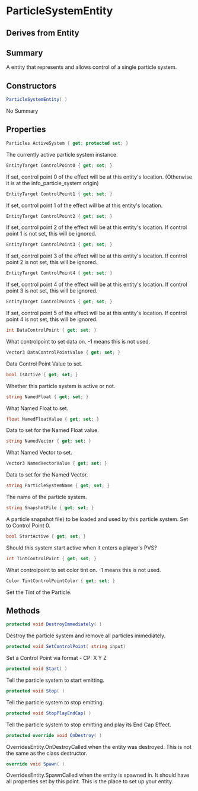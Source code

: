 # ParticleSystemEntity

## Derives from Entity

## Summary

A entity that represents and allows control of a single particle system.
## Constructors

```c#
ParticleSystemEntity( ) 
```
No Summary
## Properties

```c#
Particles ActiveSystem { get; protected set; } 
```
The currently active particle system instance.
```c#
EntityTarget ControlPoint0 { get; set; } 
```
If set, control point 0 of the effect will be at this entity's location. (Otherwise it is at the info_particle_system origin)
```c#
EntityTarget ControlPoint1 { get; set; } 
```
If set, control point 1 of the effect will be at this entity's location.
```c#
EntityTarget ControlPoint2 { get; set; } 
```
If set, control point 2 of the effect will be at this entity's location. If control point 1 is not set, this will be ignored.
```c#
EntityTarget ControlPoint3 { get; set; } 
```
If set, control point 3 of the effect will be at this entity's location. If control point 2 is not set, this will be ignored.
```c#
EntityTarget ControlPoint4 { get; set; } 
```
If set, control point 4 of the effect will be at this entity's location. If control point 3 is not set, this will be ignored.
```c#
EntityTarget ControlPoint5 { get; set; } 
```
If set, control point 5 of the effect will be at this entity's location. If control point 4 is not set, this will be ignored.
```c#
int DataControlPoint { get; set; } 
```
What controlpoint to set data on. -1 means this is not used.
```c#
Vector3 DataControlPointValue { get; set; } 
```
Data Control Point Value to set.
```c#
bool IsActive { get; set; } 
```
Whether this particle system is active or not.
```c#
string NamedFloat { get; set; } 
```
What Named Float to set.
```c#
float NamedFloatValue { get; set; } 
```
Data to set for the Named Float value.
```c#
string NamedVector { get; set; } 
```
What Named Vector to set.
```c#
Vector3 NamedVectorValue { get; set; } 
```
Data to set for the Named Vector.
```c#
string ParticleSystemName { get; set; } 
```
The name of the particle system.
```c#
string SnapshotFile { get; set; } 
```
A particle snapshot file) to be loaded and used by this particle system. Set to Control Point 0.
```c#
bool StartActive { get; set; } 
```
Should this system start active when it enters a player's PVS?
```c#
int TintControlPoint { get; set; } 
```
What controlpoint to set color tint on. -1 means this is not used.
```c#
Color TintControlPointColor { get; set; } 
```
Set the Tint of the Particle.
## Methods

```c#
protected void DestroyImmediately( ) 
```
Destroy the particle system and remove all particles immediately.
```c#
protected void SetControlPoint( string input) 
```
Set a Control Point via format - CP: X Y Z
```c#
protected void Start( ) 
```
Tell the particle system to start emitting.
```c#
protected void Stop( ) 
```
Tell the particle system to stop emitting.
```c#
protected void StopPlayEndCap( ) 
```
Tell the particle system to stop emitting and play its End Cap Effect.
```c#
protected override void OnDestroy( ) 
```
OverridesEntity.OnDestroyCalled when the entity was destroyed. This is not the same as the class destructor.
```c#
override void Spawn( ) 
```
OverridesEntity.SpawnCalled when the entity is spawned in. It should have all properties set by this point.
This is the place to set up your entity.
